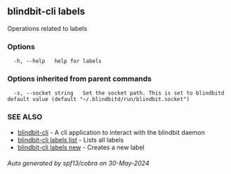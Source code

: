 ## blindbit-cli labels

Operations related to labels

### Options

```
  -h, --help   help for labels
```

### Options inherited from parent commands

```
  -s, --socket string   Set the socket path. This is set to blindbitd default value (default "~/.blindbitd/run/blindbit.socket")
```

### SEE ALSO

* [blindbit-cli](blindbit-cli.md)	 - A cli application to interact with the blindbit daemon
* [blindbit-cli labels list](blindbit-cli_labels_list.md)	 - Lists all labels
* [blindbit-cli labels new](blindbit-cli_labels_new.md)	 - Creates a new label

###### Auto generated by spf13/cobra on 30-May-2024
